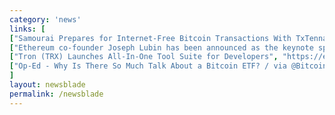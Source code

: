 ```yaml
---
category: 'news'
links: [
["Samourai Prepares for Internet-Free Bitcoin Transactions With TxTenna Launch", "https://bitcoinist.com/samourai-prepares-for-internet-free-bitcoin-transactions-with-txtenna-launch/"],
["Ethereum co-founder Joseph Lubin has been announced as the keynote speaker at SXSW, expected to give ETH an exposure boost", "https://www.forbes.com/sites/billybambrough/2018/10/10/ethereum-set-to-be-boosted-by-exciting-sxsw-keynote/#4d4f73134059"],
["Tron (TRX) Launches All-In-One Tool Suite for Developers", "https://ethereumworldnews.com/tron-trx-launches-all-in-one-tool-suite-for-developers/"],
["Op-Ed - Why Is There So Much Talk About a Bitcoin ETF? / via @BitcoinMagazine", "https://bitcoinmagazine.com/articles/op-ed-why-there-so-much-talk-about-bitcoin-etf/"]
]
layout: newsblade
permalink: /newsblade
---
```

